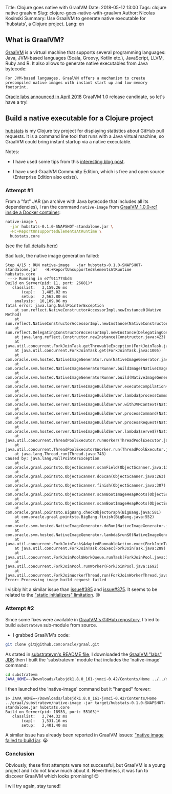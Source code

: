 Title: Clojure goes native with GraalVM
Date: 2018-05-12 13:00
Tags: clojure native graalvm
Slug: clojure-goes-native-with-graalvm
Author: Nicolas Kosinski
Summary: Use GraalVM to generate native executable for 'hubstats', a Clojure project.
Lang: en


## What is GraalVM?

[GraalVM](http://www.graalvm.org/) is a virtual machine that supports several programming languages: Java, JVM-based languages (Scala, Groovy, Kotlin etc.), JavaScript, LLVM, Ruby and R. It also allows to generate native executables from Java bytecode:
```
For JVM-based languages, GraalVM offers a mechanism to create precompiled native images with instant start up and low memory footprint.
```

[Oracle labs announced in April 2018](https://blogs.oracle.com/developers/announcing-graalvm) GraalVM 1.0 release candidate, so let's have a try!


## Build a native executable for a Clojure project

[hubstats](https://github.com/nicokosi/hubstats) is my Clojure toy project for displaying statistics about GitHub pull requests. It is a command line tool that runs with a Java virtual machine, so GraalVM could bring instant startup via a native executable.

Notes:

- I have used some tips from this [interesting blog post](https://www.innoq.com/en/blog/native-clojure-and-graalvm/
).

- I have used GraalVM Community Edition, which is free and open source (Enterprise Edition also exists).

### Attempt #1

From a "fat" JAR (an archive with Java bytecode that includes all its dependencies), I ran the command `native-image` from [GraalVM 1.0.0-rc1 inside a Docker container](https://github.com/Danny02/graalvm-docker):

```sh
native-image \
  -jar hubstats-0.1.0-SNAPSHOT-standalone.jar \
  -H:+ReportUnsupportedElementsAtRuntime \
  hubstats.core
```
(see the [full details here](https://github.com/nicokosi/hubstats/pull/12/files))

Bad luck, the native image generation failed:
```
Step 4/15 : RUN native-image   -jar hubstats-0.1.0-SNAPSHOT-standalone.jar   -H:+ReportUnsupportedElementsAtRuntime   hubstats.core
 ---> Running in e7f911774bd4
Build on Server(pid: 11, port: 26681)*
   classlist:   3,159.26 ms
       (cap):   1,485.02 ms
       setup:   2,563.80 ms
    analysis:  10,109.06 ms
fatal error: java.lang.NullPointerException
	at sun.reflect.NativeConstructorAccessorImpl.newInstance0(Native Method)
	at sun.reflect.NativeConstructorAccessorImpl.newInstance(NativeConstructorAccessorImpl.java:62)
	at sun.reflect.DelegatingConstructorAccessorImpl.newInstance(DelegatingConstructorAccessorImpl.java:45)
	at java.lang.reflect.Constructor.newInstance(Constructor.java:423)
	at java.util.concurrent.ForkJoinTask.getThrowableException(ForkJoinTask.java:598)
	at java.util.concurrent.ForkJoinTask.get(ForkJoinTask.java:1005)
	at com.oracle.svm.hosted.NativeImageGenerator.run(NativeImageGenerator.java:398)
	at com.oracle.svm.hosted.NativeImageGeneratorRunner.buildImage(NativeImageGeneratorRunner.java:240)
	at com.oracle.svm.hosted.NativeImageGeneratorRunner.build(NativeImageGeneratorRunner.java:337)
	at com.oracle.svm.hosted.server.NativeImageBuildServer.executeCompilation(NativeImageBuildServer.java:378)
	at com.oracle.svm.hosted.server.NativeImageBuildServer.lambda$processCommand$8(NativeImageBuildServer.java:315)
	at com.oracle.svm.hosted.server.NativeImageBuildServer.withJVMContext(NativeImageBuildServer.java:396)
	at com.oracle.svm.hosted.server.NativeImageBuildServer.processCommand(NativeImageBuildServer.java:312)
	at com.oracle.svm.hosted.server.NativeImageBuildServer.processRequest(NativeImageBuildServer.java:256)
	at com.oracle.svm.hosted.server.NativeImageBuildServer.lambda$serve$7(NativeImageBuildServer.java:216)
	at java.util.concurrent.ThreadPoolExecutor.runWorker(ThreadPoolExecutor.java:1149)
	at java.util.concurrent.ThreadPoolExecutor$Worker.run(ThreadPoolExecutor.java:624)
	at java.lang.Thread.run(Thread.java:748)
Caused by: java.lang.NullPointerException
	at com.oracle.graal.pointsto.ObjectScanner.scanField(ObjectScanner.java:113)
	at com.oracle.graal.pointsto.ObjectScanner.doScan(ObjectScanner.java:263)
	at com.oracle.graal.pointsto.ObjectScanner.finish(ObjectScanner.java:307)
	at com.oracle.graal.pointsto.ObjectScanner.scanBootImageHeapRoots(ObjectScanner.java:78)
	at com.oracle.graal.pointsto.ObjectScanner.scanBootImageHeapRoots(ObjectScanner.java:60)
	at com.oracle.graal.pointsto.BigBang.checkObjectGraph(BigBang.java:581)
	at com.oracle.graal.pointsto.BigBang.finish(BigBang.java:552)
	at com.oracle.svm.hosted.NativeImageGenerator.doRun(NativeImageGenerator.java:653)
	at com.oracle.svm.hosted.NativeImageGenerator.lambda$run$0(NativeImageGenerator.java:381)
	at java.util.concurrent.ForkJoinTask$AdaptedRunnableAction.exec(ForkJoinTask.java:1386)
	at java.util.concurrent.ForkJoinTask.doExec(ForkJoinTask.java:289)
	at java.util.concurrent.ForkJoinPool$WorkQueue.runTask(ForkJoinPool.java:1056)
	at java.util.concurrent.ForkJoinPool.runWorker(ForkJoinPool.java:1692)
	at java.util.concurrent.ForkJoinWorkerThread.run(ForkJoinWorkerThread.java:157)
Error: Processing image build request failed
```

I visibly hit a similar issue than [issue#385](https://github.com/oracle/graal/issues/385) and [issue#375](https://github.com/oracle/graal/issues/375). It seems to be related to the ["static initializers" limitation](https://github.com/oracle/graal/blob/master/substratevm/LIMITATIONS.md#static-initializers). 😢


### Attempt #2

Since some fixes were available in [GraalVM's GitHub repository](https://github.com/graalvm/), I tried to build `substratevm` sub-module from source.

- I grabbed GraalVM's code:
```sh
git clone git@github.com:oracle/graal.git
```
As stated in [substratevm's README file](https://github.com/oracle/graal/tree/master/substratevm), I downloaded the [GraalVM "labs" JDK](http://www.oracle.com/technetwork/oracle-labs/program-languages/downloads/index.html) then I built the 'substratevm' module that includes the 'native-image' command:
```sh
cd substratevm
JAVA_HOME=~/Downloads/labsjdk1.8.0_161-jvmci-0.42/Contents/Home ../../mx/mx build
```

I then launched the 'native-image' command but it "hanged" forever:
```
$> JAVA_HOME=~/Downloads/labsjdk1.8.0_161-jvmci-0.42/Contents/Home ../graal/substratevm/native-image -jar target/hubstats-0.1.0-SNAPSHOT-standalone.jar hubstats.core
Build on Server(pid: 18933, port: 55103)*
   classlist:   2,744.32 ms
       (cap):   1,531.16 ms
       setup:   2,401.40 ms
```
A similar issue has already been reported in GraalVM issues: ["native image failed to build jar](https://github.com/oracle/graal/issues/411). 😭


### Conclusion

Obviously, these first attempts were not successful, but GraalVM is a young project and I do not know much about it. Nevertheless, it was fun to discover GraalVM which looks promising! 😍

I will try again, stay tuned!
